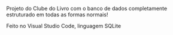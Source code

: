 Projeto do Clube do Livro com o banco de dados completamente estruturado em todas as formas normais!

Feito no Visual Studio Code, linguagem SQLite
